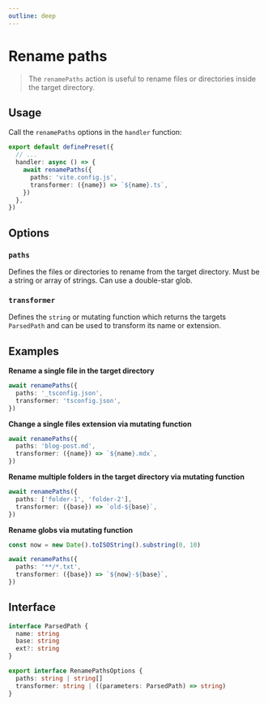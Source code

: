 ```yaml
---
outline: deep
---
```


# Rename paths

> The `renamePaths` action is useful to rename files or directories inside the target directory.

## Usage

Call the `renamePaths` options in the `handler` function:

```ts
export default definePreset({
  // ...
  handler: async () => {
    await renamePaths({
      paths: 'vite.config.js',
      transformer: ({name}) => `${name}.ts`,
    })
  },
})
```

## Options

### `paths`

Defines the files or directories to rename from the target directory. Must be a string or array of strings. Can use a double-star glob.

### `transformer`

Defines the `string` or mutating function which returns the targets `ParsedPath` and can be used to transform its name or extension.

## Examples

**Rename a single file in the target directory**

```ts
await renamePaths({
  paths: '_tsconfig.json',
  transformer: 'tsconfig.json',
})
```

**Change a single files extension via mutating function**

```ts
await renamePaths({
  paths: 'blog-post.md',
  transformer: ({name}) => `${name}.mdx`,
})
```

**Rename multiple folders in the target directory via mutating function**

```ts
await renamePaths({
  paths: ['folder-1', 'folder-2'],
  transformer: ({base}) => `old-${base}`,
})
```

**Rename globs via mutating function**

```ts
const now = new Date().toISOString().substring(0, 10)

await renamePaths({
  paths: '**/*.txt',
  transformer: ({base}) => `${now}-${base}`,
})
```

## Interface

```ts
interface ParsedPath {
  name: string
  base: string
  ext?: string
}

export interface RenamePathsOptions {
  paths: string | string[]
  transformer: string | ((parameters: ParsedPath) => string)
}
```
